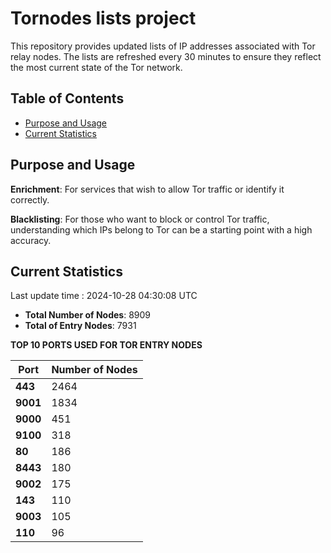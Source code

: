# Tornodes lists project

This repository provides updated lists of IP addresses associated with Tor relay nodes. The lists are refreshed every 30 minutes to ensure they reflect the most current state of the Tor network.

## Table of Contents

- [Purpose and Usage](#purpose-and-usage)
- [Current Statistics](#current-statistics)


## Purpose and Usage

**Enrichment**: For services that wish to allow Tor traffic or identify it correctly.

**Blacklisting**: For those who want to block or control Tor traffic, understanding which IPs belong to Tor can be a starting point with a high accuracy.

## Current Statistics

Last update time : 2024-10-28 04:30:08 UTC

- **Total Number of Nodes**: 8909
- **Total of Entry Nodes**: 7931

**TOP 10 PORTS USED FOR TOR ENTRY NODES**

| **Port** | **Number of Nodes** |
|------|-----------------|
| **443**   | 2464  |
| **9001**   | 1834  |
| **9000**   | 451  |
| **9100**   | 318  |
| **80**   | 186  |
| **8443**   | 180  |
| **9002**   | 175  |
| **143**   | 110  |
| **9003**   | 105  |
| **110**   | 96  |


